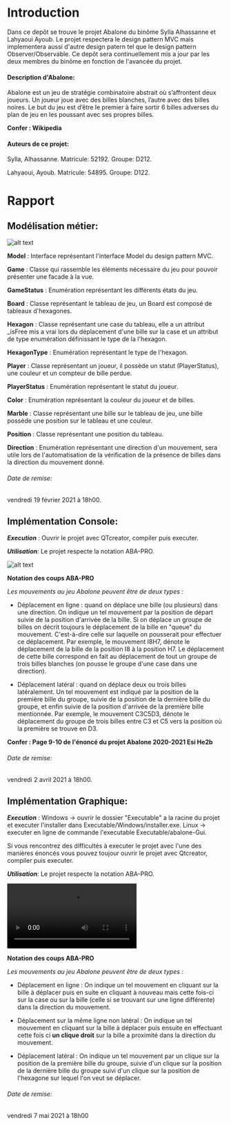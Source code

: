 # Introduction

Dans ce depôt se trouve le projet Abalone du binôme Sylla Alhassanne et Lahyaoui Ayoub.
Le projet respectera le design pattern MVC mais implementera aussi d'autre design patern tel que le design pattern Observer/Observable.
Ce depôt sera continuellement mis a jour par les deux membres du binôme en fonction de l'avancée du projet.

#### Description d'Abalone:
Abalone est un jeu de stratégie combinatoire abstrait où s’affrontent deux joueurs.
Un joueur joue avec des billes blanches, l’autre avec des billes noires. Le but du jeu est d’être le premier à faire sortir 6 billes adverses du plan de jeu en les poussant avec ses propres billes.

**Confer : Wikipedia**

#### Auteurs de ce projet:
Sylla, Alhassanne.
Matricule: 52192.
Groupe: D212.

Lahyaoui, Ayoub. 
Matricule: 54895.
Groupe: D122.

# Rapport

## Modélisation métier:
![alt text](Analyse/Image/AbaloneModelisation.PNG?raw=true)

**Model** : Interface représentant l'interface Model du design pattern MVC.

**Game** : Classe qui rassemble les éléments nécessaire du jeu pour pouvoir présenter une facade à la vue.

**GameStatus** : Enumération représentant les différents états du jeu.

**Board** : Classe représentant le tableau de jeu, un Board est composé de tableaux d'hexagones.

**Hexagon** : Classe représentant une case du tableau, 
        elle a un attribut _isFree mis a vrai lors du déplacement d'une bille sur la case et 
        un attribut de type enumération définissant le type de la l'hexagon.

**HexagonType** : Enumération représentant le type de l'hexagon.

**Player** : Classe représentant un joueur, il possède un statut (PlayerStatus), 
        une couleur et un compteur de bille perdue.

**PlayerStatus** : Enumération représentant le statut du joueur.

**Color** : Enumération représentant la couleur du joueur et de billes.

**Marble** : Classe représentant une bille sur le tableau de jeu, 
        une bille possède une position sur le tableau et une couleur.

**Position** : Classe représentant une position du tableau.

**Direction** : Enumération représentant une direction d'un mouvement, 
        sera utile lors de l'automatisation de la vérification de la présence de billes 
        dans la direction du mouvement donné.

###### Date de remise:
vendredi 19 février 2021 à 18h00.

## Implémentation Console:
***Execution*** : Ouvrir le projet avec QTcreator, compiler puis executer.

***Utilisation***: Le projet respecte la notation ABA-PRO.

![alt text](Mode%20d'emploi/Image/AbaloneExecution.png?raw=true)

**Notation des coups ABA-PRO**

*Les mouvements au jeu Abalone peuvent être de deux types :*

- Déplacement en ligne : quand on déplace une bille (ou plusieurs) dans une direction.
On indique un tel mouvement par la position de départ suivie de la position d'arrivée de
la bille. Si on déplace un groupe de billes on décrit toujours le déplacement de la bille en "queue"
du mouvement. C'est-à-dire celle sur laquelle on pousserait pour effectuer ce déplacement.
Par exemple, le mouvement I8H7, dénote le déplacement de la
bille de la position I8 à la position H7. Le déplacement de cette bille correspond en fait
au déplacement de tout un groupe de trois billes blanches (on pousse le groupe d'une case
dans une direction).

- Déplacement latéral : quand on déplace deux ou trois billes latéralement.
Un tel mouvement est indiqué par la position de la première bille du groupe, suivie de
la position de la dernière bille du groupe, et enfin suivie de la position d'arrivée de la
première bille mentionnée. Par exemple, le mouvement C3C5D3,
dénote le déplacement du groupe de trois billes entre C3 et C5 vers la position où la
première se trouve en D3.

**Confer : Page 9-10 de l'énoncé du projet Abalone 2020-2021 Esi He2b**

###### Date de remise:
vendredi 2 avril 2021 à 18h00.

## Implémentation Graphique:
***Execution*** : 
Windows -> ouvrir le dossier "Executable" a la racine du projet et executer l'installer dans Executable/Windows/installer.exe.
Linux -> executer en ligne de commande l'executable Executable/abalone-Gui.

Si vous rencontrez des difficultés à executer le projet avec l'une des manières énoncés
vous pouvez toujour ouvrir le projet avec Qtcreator, compiler puis executer.

***Utilisation***: Le projet respecte la notation ABA-PRO.

![alt text](Mode%20d'emploi/Video/abalone-GUI.mkv?raw=true)

**Notation des coups ABA-PRO**

*Les mouvements au jeu Abalone peuvent être de deux types :*

- Déplacement en ligne : On indique un tel mouvement en cliquant sur la bille à déplacer puis en suite
en cliquant à nouveau mais cette fois-ci sur la case ou sur la bille (celle si se trouvant sur une ligne différente)
 dans la direction du mouvement.

- Déplacement sur la même ligne non latéral : On indique un tel mouvement en cliquant sur la bille à déplacer puis ensuite 
en effectuant cette fois ci **un clique droit** sur la bille a proximité dans la direction du mouvement.

- Déplacement latéral : On indique un tel mouvement par un clique sur la position de la première bille du groupe, 
suivie d'un clique sur la position de la dernière bille du groupe suivi d'un clique sur la position de l'hexagone
sur lequel l'on veut se déplacer. 

###### Date de remise:
vendredi 7 mai 2021 à 18h00

